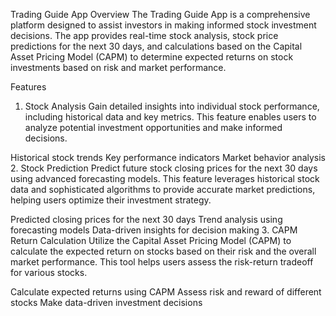 Trading Guide App
Overview
The Trading Guide App is a comprehensive platform designed to assist investors in making informed stock investment decisions. The app provides real-time stock analysis, stock price predictions for the next 30 days, and calculations based on the Capital Asset Pricing Model (CAPM) to determine expected returns on stock investments based on risk and market performance.

Features
1. Stock Analysis
Gain detailed insights into individual stock performance, including historical data and key metrics. This feature enables users to analyze potential investment opportunities and make informed decisions.

Historical stock trends
Key performance indicators
Market behavior analysis
2. Stock Prediction
Predict future stock closing prices for the next 30 days using advanced forecasting models. This feature leverages historical stock data and sophisticated algorithms to provide accurate market predictions, helping users optimize their investment strategy.

Predicted closing prices for the next 30 days
Trend analysis using forecasting models
Data-driven insights for decision making
3. CAPM Return Calculation
Utilize the Capital Asset Pricing Model (CAPM) to calculate the expected return on stocks based on their risk and the overall market performance. This tool helps users assess the risk-return tradeoff for various stocks.

Calculate expected returns using CAPM
Assess risk and reward of different stocks
Make data-driven investment decisions
